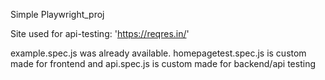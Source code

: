 Simple Playwright_proj



Site used for api-testing: 'https://reqres.in/'

example.spec.js was already available.
homepagetest.spec.js is custom made for frontend and
api.spec.js is custom made for backend/api testing
